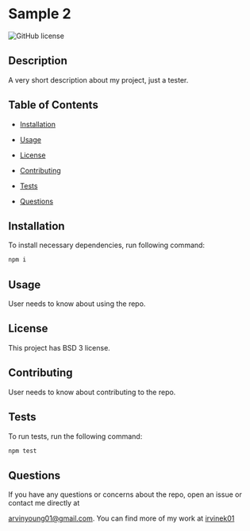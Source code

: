 # Sample 2
![GitHub license](https://img.shields.io/static/v1.svg?label=License&message=BSD%203&color=yellow)

## Description

A very short description about my project, just a tester.

## Table of Contents

* [Installation](#installation)

* [Usage](#usage)

* [License](#license)

* [Contributing](#contributing)

* [Tests](#tests)

* [Questions](#questions)

## Installation

To install necessary dependencies, run following command:

```bash
npm i
```

## Usage

User needs to know about using the repo.

## License

This project has BSD 3 license.

## Contributing

User needs to know about contributing to the repo.

## Tests

To run tests, run the following command:

```bash
npm test
```

## Questions

If you have any questions or concerns about the repo, open an issue or contact me directly at

arvinyoung01@gmail.com. You can find more of my work at [irvinek01](https://github.com/irvinek01)